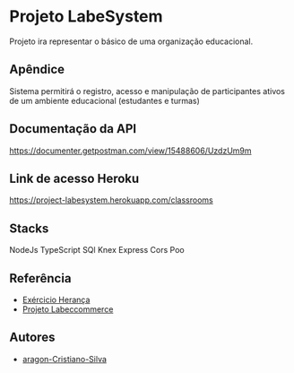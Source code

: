 # Projeto LabeSystem

Projeto ira representar o básico de uma organização educacional.

## Apêndice

Sistema permitirá o registro, acesso e manipulação de participantes ativos de um ambiente educacional (estudantes e turmas)


## Documentação da API

https://documenter.getpostman.com/view/15488606/UzdzUm9m

## Link de acesso Heroku

https://project-labesystem.herokuapp.com/classrooms

## Stacks

NodeJs
TypeScript
SQl
Knex
Express
Cors
Poo


## Referência

 - [Exércicio Herança](https://github.com/future4code/aragon-Cristiano-Silva/pull/62)
 - [Projeto Labeccommerce](https://github.com/future4code/aragon-Cristiano-Silva/pull/60)


## Autores

- [aragon-Cristiano-Silva](https://github.com/future4code/aragon-Cristiano-Silva/pull/63)


